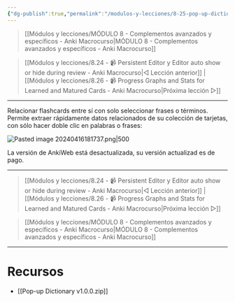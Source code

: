 ```yaml
---
{"dg-publish":true,"permalink":"/modulos-y-lecciones/8-25-pop-up-dictionary/","noteIcon":"","updated":"2024-05-15T22:20:33.154+02:00"}
---
```



> [[Módulos y lecciones/MÓDULO 8 - Complementos avanzados y específicos - Anki Macrocurso\|MÓDULO 8 - Complementos avanzados y específicos - Anki Macrocurso]]

> [[Módulos y lecciones/8.24 - 📹 Persistent Editor y Editor auto show or hide during review - Anki Macrocurso\|◁ Lección anterior]] | [[Módulos y lecciones/8.26 - 📹 Progress Graphs and Stats for Learned and Matured Cards - Anki Macrocurso\|Próxima lección ▷]]

---

Relacionar flashcards entre sí con solo seleccionar frases o términos. Permite extraer rápidamente datos relacionados de su colección de tarjetas, con sólo hacer doble clic en palabras o frases: 

![Pasted image 20240416181737.png|500](/img/user/ANEXOS/Pasted%20image%2020240416181737.png)

La versión de AnkiWeb está desactualizada, su versión actualizad es de pago.

---

> [[Módulos y lecciones/8.24 - 📹 Persistent Editor y Editor auto show or hide during review - Anki Macrocurso\|◁ Lección anterior]] | [[Módulos y lecciones/8.26 - 📹 Progress Graphs and Stats for Learned and Matured Cards - Anki Macrocurso\|Próxima lección ▷]]

> [[Módulos y lecciones/MÓDULO 8 - Complementos avanzados y específicos - Anki Macrocurso\|MÓDULO 8 - Complementos avanzados y específicos - Anki Macrocurso]]

---

# Recursos
- [[Pop-up Dictionary v1.0.0.zip]]
